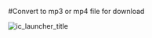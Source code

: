 ﻿#Convert to mp3 or mp4 file for download

![ic_launcher_title](https://user-images.githubusercontent.com/38513328/51782653-412c0080-216f-11e9-9e0b-5b5e1f123f04.png)

